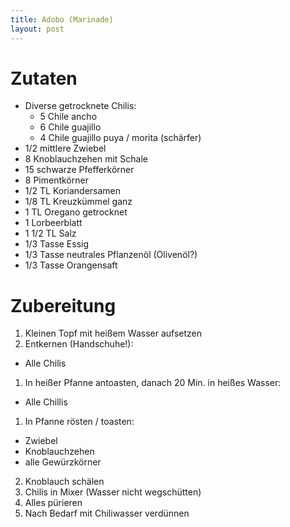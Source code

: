 ```yaml
---
title: Adobo (Marinade)
layout: post
---
```


# Zutaten

- Diverse getrocknete Chilis:
  - 5 Chile ancho
  - 6 Chile guajillo
  - 4 Chile guajillo puya / morita (schärfer)
- 1/2 mittlere Zwiebel
- 8 Knoblauchzehen mit Schale
- 15 schwarze Pfefferkörner
- 8 Pimentkörner
- 1/2 TL Koriandersamen
- 1/8 TL Kreuzkümmel ganz
- 1 TL Oregano getrocknet
- 1 Lorbeerblatt
- 1 1/2 TL Salz
- 1/3 Tasse Essig
- 1/3 Tasse neutrales Pflanzenöl (Olivenöl?)
- 1/3 Tasse Orangensaft

# Zubereitung

1. Kleinen Topf mit heißem Wasser aufsetzen
2. Entkernen (Handschuhe!):
  - Alle Chilis
1. In heißer Pfanne antoasten, danach 20 Min. in heißes Wasser:
  - Alle Chillis
1. In Pfanne rösten / toasten:
  - Zwiebel
  - Knoblauchzehen
  - alle Gewürzkörner
2. Knoblauch schälen
3. Chilis in Mixer (Wasser nicht wegschütten)
4. Alles pürieren
4. Nach Bedarf mit Chiliwasser verdünnen
